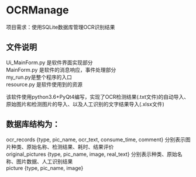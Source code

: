 # OCRManage
项目需求：使用SQLite数据库管理OCR识别结果

## 文件说明
Ui_MainForm.py 是软件界面实现部分 </br>
MainForm.py 是软件的消息响应，事件处理部分 </br>
my_run.py是整个程序的入口 </br>
resource.py 是软件使用到的资源 </br>

该软件使用python3.6+PyQt4编写，实现了OCR检测结果(.txt文件)的自动导入、原始图片和检测图片的导入、以及人工识别的文字结果导入(.xlsx文件)

## 数据库结构为：
ocr_records {type, pic_name, ocr_text, consume_time, comment} 分别表示图片种类、原始名称、检测结果、耗时、结果评价</br>
original_pictures {type, pic_name, image, real_text} 分别表示种类、原始名称、图片数据、人工识别结果</br>
picture {type, pic_name, image}</br>


